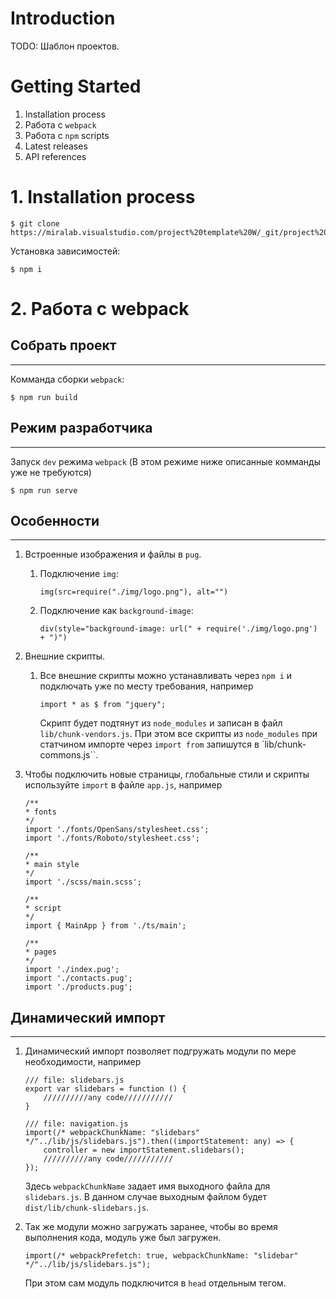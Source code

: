 # Introduction
TODO: Шаблон проектов.

# Getting Started
1.	Installation process
2.	Работа с ``webpack``
3.  Работа с ``npm`` scripts
4.	Latest releases
5.	API references

# 1. Installation process
```
$ git clone https://miralab.visualstudio.com/project%20template%20W/_git/project%20template%20W
```
Установка зависимостей:
```
$ npm i
```

# 2. Работа с webpack
**Собрать проект**
-----------------------------------
***
Комманда сборки ``webpack``:
```
$ npm run build
```
**Режим разработчика**
-----------------------------------
***
Запуск ``dev`` режима ``webpack`` (В этом режиме ниже описанные комманды уже не требуются)
```
$ npm run serve
```
**Особенности**
-----------------------------------
***
1.  Встроенные изображения и файлы в ``pug``.
    1.  Подключение ``img``:
        ```
        img(src=require("./img/logo.png"), alt="")
        ```
    2.   Подключение как ``background-image``:
            ```
            div(style="background-image: url(" + require('./img/logo.png') + ")")
            ```
2.  Внешние скрипты.
    1.  Все внешние скрипты можно устанавливать через ``npm i`` и подключать уже по месту требования, например
        ```
        import * as $ from "jquery";
        ```
        Скрипт будет подтянут из ``node_modules`` и записан в файл ``lib/chunk-vendors.js``. При этом все скрипты из ``node_modules`` при статчином импорте через ``import from`` запишутся в `lib/chunk-commons.js``.

3.  Чтобы подключить новые страницы, глобальные стили и скрипты используйте ``import`` в файле ``app.js``, например
    ```
    /**
    * fonts
    */
    import './fonts/OpenSans/stylesheet.css';
    import './fonts/Roboto/stylesheet.css';

    /**
    * main style
    */
    import './scss/main.scss';

    /**
    * script
    */
    import { MainApp } from './ts/main';

    /**
    * pages
    */
    import './index.pug';
    import './contacts.pug';
    import './products.pug';
    ```
**Динамический импорт**
-----------------------------------
***
1.  Динамический импорт позволяет подгружать модули по мере необходимости, например
    ```
    /// file: slidebars.js
    export var slidebars = function () {
        //////////any code///////////
    }

    /// file: navigation.js
    import(/* webpackChunkName: "slidebars" */"../lib/js/slidebars.js").then((importStatement: any) => {
        controller = new importStatement.slidebars();
        //////////any code///////////
    });
    ```
    Здесь ``webpackChunkName`` задает имя выходного файла для ``slidebars.js``. В данном случае выходным файлом будет ``dist/lib/chunk-slidebars.js``.

2.  Так же модули можно загружать заранее, чтобы во время выполнения кода, модуль уже был загружен.
    ```
    import(/* webpackPrefetch: true, webpackChunkName: "slidebar" */"../lib/js/slidebars.js");
    ```
    При этом сам модуль подключится в ``head`` отдельным тегом.
